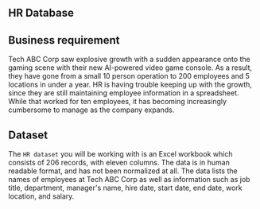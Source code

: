 ## HR Database

## Business requirement
Tech ABC Corp saw explosive growth with a sudden appearance onto the gaming scene 
with their new AI-powered video game console. As a result, they have gone from a small 
10 person operation to 200 employees and 5 locations in under a year. HR is having 
trouble keeping up with the growth, since they are still maintaining employee 
information in a spreadsheet. While that worked for ten employees, it has becoming 
increasingly cumbersome to manage as the company expands. 

## Dataset
The `HR dataset` you will be working with is an Excel workbook which consists of 206 
records, with eleven columns. The data is in human readable format, and has not been 
normalized at all. The data lists the names of employees at Tech ABC Corp as well as 
information such as job title, department, manager's name, hire date, start date, end 
date, work location, and salary.
